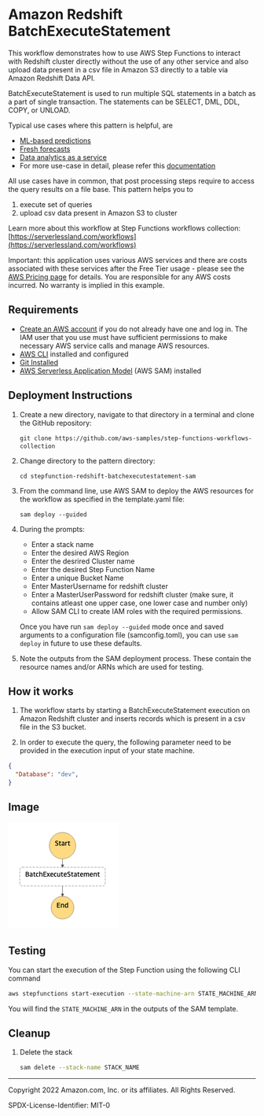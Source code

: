 # Amazon Redshift BatchExecuteStatement

This workflow demonstrates how to use AWS Step Functions to interact with Redshift cluster directly without the use of any other service and also upload data present in a csv file in Amazon S3 directly to a table via Amazon Redshift Data API.

BatchExecuteStatement is used to run multiple SQL statements in a batch as a part of single transaction. The statements can be SELECT, DML, DDL, COPY, or UNLOAD.

Typical use cases where this pattern is helpful, are

- [ML-based predictions](https://aws.amazon.com/redshift/features/redshift-ml/)
- [Fresh forecasts](https://docs.aws.amazon.com/redshift/latest/dg/federated-overview.html)
- [Data analytics as a service](https://aws.amazon.com/redshift/features/data-sharing/?nc=sn&loc=2&dn=4)
- For more use-case in detail, please refer this [documentation](https://aws.amazon.com/blogs/big-data/power-highly-resilient-use-cases-with-amazon-redshift/)

All use cases have in common, that post processing steps require to access the query results on a file base. This pattern helps you to

1. execute set of queries
2. upload csv data present in Amazon S3 to cluster

Learn more about this workflow at Step Functions workflows collection: [https://serverlessland.com/workflows](https://serverlessland.com/workflows)

Important: this application uses various AWS services and there are costs associated with these services after the Free Tier usage - please see the [AWS Pricing page](https://aws.amazon.com/pricing/) for details. You are responsible for any AWS costs incurred. No warranty is implied in this example.

## Requirements

- [Create an AWS account](https://portal.aws.amazon.com/gp/aws/developer/registration/index.html) if you do not already have one and log in. The IAM user that you use must have sufficient permissions to make necessary AWS service calls and manage AWS resources.
- [AWS CLI](https://docs.aws.amazon.com/cli/latest/userguide/install-cliv2.html) installed and configured
- [Git Installed](https://git-scm.com/book/en/v2/Getting-Started-Installing-Git)
- [AWS Serverless Application Model](https://docs.aws.amazon.com/serverless-application-model/latest/developerguide/serverless-sam-cli-install.html) (AWS SAM) installed

## Deployment Instructions

1. Create a new directory, navigate to that directory in a terminal and clone the GitHub repository:
   ```
   git clone https://github.com/aws-samples/step-functions-workflows-collection
   ```
1. Change directory to the pattern directory:
   ```
   cd stepfunction-redshift-batchexecutestatement-sam
   ```
1. From the command line, use AWS SAM to deploy the AWS resources for the workflow as specified in the template.yaml file:
   ```
   sam deploy --guided
   ```
1. During the prompts:

   - Enter a stack name
   - Enter the desired AWS Region
   - Enter the desrired Cluster name
   - Enter the desired Step Function Name
   - Enter a unique Bucket Name
   - Enter MasterUsername for redshift cluster
   - Enter a MasterUserPassword for redshift cluster (make sure, it contains atleast one upper case, one lower case and number only) 
   - Allow SAM CLI to create IAM roles with the required permissions. 

   Once you have run `sam deploy --guided` mode once and saved arguments to a configuration file (samconfig.toml), you can use `sam deploy` in future to use these defaults.

1. Note the outputs from the SAM deployment process. These contain the resource names and/or ARNs which are used for testing.

## How it works

1. The workflow starts by starting a BatchExecuteStatement execution on Amazon Redshift cluster and inserts records which is present in a csv file in the S3 bucket.

1. In order to execute the query, the following parameter need to be provided in the execution input of your state machine.

```json
{
  "Database": "dev",
}
```

## Image

![image](./resources/statemachine.png)

## Testing

You can start the execution of the Step Function using the following CLI command

```sh
aws stepfunctions start-execution --state-machine-arn STATE_MACHINE_ARN --input "{ \"Database\": \"dev\"}"
```

You will find the `STATE_MACHINE_ARN` in the outputs of the SAM template.

## Cleanup

1. Delete the stack
   ```bash
   sam delete --stack-name STACK_NAME
   ```

---

Copyright 2022 Amazon.com, Inc. or its affiliates. All Rights Reserved.

SPDX-License-Identifier: MIT-0
